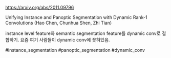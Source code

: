 https://arxiv.org/abs/2011.09796

Unifying Instance and Panoptic Segmentation with Dynamic Rank-1
  Convolutions (Hao Chen, Chunhua Shen, Zhi Tian)

instance level feature와 semantic segmentation feature를 dynamic conv로 결합하기. 요즘 여기 사람들이 dynamic conv에 꽂혀있음.

#instance_segmentation #panoptic_segmentation #dynamic_conv 